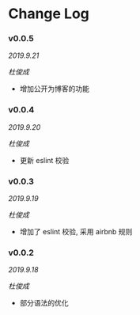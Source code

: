 # Change Log


### v0.0.5

_2019.9.21_ 

_杜俊成_

- 增加公开为博客的功能

### v0.0.4

_2019.9.20_ 

_杜俊成_

- 更新 eslint 校验


### v0.0.3

_2019.9.19_ 

_杜俊成_

- 增加了 eslint 校验, 采用 airbnb 规则

### v0.0.2

_2019.9.18_ 

_杜俊成_

- 部分语法的优化
